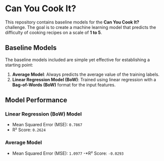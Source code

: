 # Can You Cook It?

This repository contains baseline models for the **Can You Cook It?** challenge. The goal is to create a machine learning model that predicts the difficulty of cooking recipes on a scale of **1 to 5**.

## Baseline Models
The baseline models included are simple yet effective for establishing a starting point:

1. **Average Model**: Always predicts the average value of the training labels.
2. **Linear Regression Model (BoW)**: Trained using linear regression with a **Bag-of-Words (BoW)** format for the input features.

## Model Performance
### **Linear Regression (BoW) Model**
- Mean Squared Error (MSE): `0.7867`
- R² Score: `0.2624`

### **Average Model**
- Mean Squared Error (MSE): `1.0977`
-*R² Score: `-0.0293`